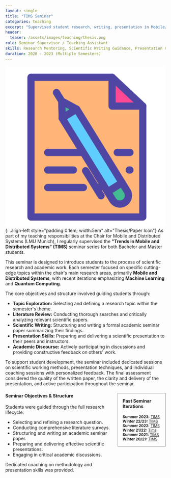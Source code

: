 ```yaml
---
layout: single
title: "TIMS Seminar"
categories: teaching
excerpt: "Supervised student research, writing, presentation in Mobile/Distributed Systems, ML, QC."
header:
  teaser: /assets/images/teaching/thesis.png
role: Seminar Supervisor / Teaching Assistant
skills: Research Mentoring, Scientific Writing Guidance, Presentation Coaching, Academic Assessment, Topic Curation
duration: 2020 - 2023 (Multiple Semesters)
---
```


![Thesis Icon](/assets/images/teaching/thesis.png){: .align-left style="padding:0.1em; width:5em" alt="Thesis/Paper Icon"}
As part of my teaching responsibilities at the Chair for Mobile and Distributed Systems (LMU Munich), I regularly supervised the **"Trends in Mobile and Distributed Systems" (TIMS)** seminar series for both Bachelor and Master students.

This seminar is designed to introduce students to the process of scientific research and academic work. Each semester focused on specific cutting-edge topics within the chair's main research areas, primarily **Mobile and Distributed Systems**, with recent iterations emphasizing **Machine Learning** and **Quantum Computing**.

The core objectives and structure involved guiding students through:

*   **Topic Exploration:** Selecting and defining a research topic within the semester's theme.
*   **Literature Review:** Conducting thorough searches and critically analyzing relevant scientific papers.
*   **Scientific Writing:** Structuring and writing a formal academic seminar paper summarizing their findings.
*   **Presentation Skills:** Preparing and delivering a scientific presentation to their peers and instructors.
*   **Academic Discourse:** Actively participating in discussions and providing constructive feedback on others' work.

To support student development, the seminar included dedicated sessions on scientific working methods, presentation techniques, and individual coaching sessions with personalized feedback. The final assessment considered the quality of the written paper, the clarity and delivery of the presentation, and active participation throughout the seminar.

<div class="container" style="margin-top: 1.5em;">
  <div class="sidebar" style="float: right; width: 30%; border: 0.5px grey solid; padding: 15px; margin-left: 15px; box-sizing: border-box;">
  <h4 style="margin-top: 0;">Past Seminar Iterations</h4>
  <ul style="list-style: none; padding-left: 0; margin-bottom: 0; font-size: smaller;">
    <li><strong>Summer 2023:</strong> <a href="https://www.mobile.ifi.lmu.de/lehrveranstaltungen/seminar-trends-in-mobilen-und-verteilten-systemen-sose23/" target="_blank" rel="noopener noreferrer">TIMS</a></li>
    <li><strong>Winter 22/23:</strong> <a href="https://www.mobile.ifi.lmu.de/lehrveranstaltungen/seminar-trends-in-mobilen-und-verteilten-systemen-ws2223/" target="_blank" rel="noopener noreferrer">TIMS</a></li>
    <li><strong>Summer 2022:</strong> <a href="https://www.mobile.ifi.lmu.de/lehrveranstaltungen/seminar-trends-in-mobilen-und-verteilten-systemen-sose22/" target="_blank" rel="noopener noreferrer">TIMS</a></li>
    <li><strong>Winter 21/22:</strong> <a href="https://www.mobile.ifi.lmu.de/lehrveranstaltungen/seminar-vertiefte-themen-in-mobilen-und-verteilten-systemen-ws2122-2/" target="_blank" rel="noopener noreferrer">Tims</a></li>
    <li><strong>Summer 2021:</strong> <a href="https://www.mobile.ifi.lmu.de/lehrveranstaltungen/seminar-trends-in-mobilen-und-verteilten-systemen-sose21/" target="_blank" rel="noopener noreferrer">TIMS</a></li>
    <li><strong>Winter 20/21:</strong> <a href="https://www.mobile.ifi.lmu.de/lehrveranstaltungen/seminar-trends-in-mobilen-und-verteilten-systemen-wise2021/" target="_blank" rel="noopener noreferrer">TIMS</a></li>
  </ul>
  </div>
  <div class="main-content" style="float: left; width: calc(70% - 15px); box-sizing: border-box;">
  <h4 style="margin-top: 0;">Seminar Objectives & Structure</h4>
  Students were guided through the full research lifecycle:
  <ul>
    <li>Selecting and refining a research question.</li>
    <li>Conducting comprehensive literature surveys.</li>
    <li>Structuring and writing an academic seminar paper.</li>
    <li>Preparing and delivering effective scientific presentations.</li>
    <li>Engaging in critical academic discussions.</li>
  </ul>
  Dedicated coaching on methodology and presentation skills was provided.
  </div>
  <div style="clear: both;"></div>
</div>
